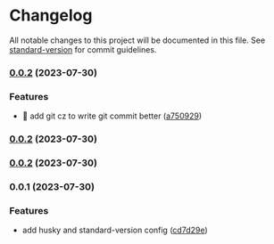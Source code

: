 # Changelog

All notable changes to this project will be documented in this file. See [standard-version](https://github.com/conventional-changelog/standard-version) for commit guidelines.

### [0.0.2](https://github.com/badawi1713/intilink-dashboard/compare/v0.0.1...v0.0.2) (2023-07-30)


### Features

- 🎸 add git cz to write git commit better ([a750929](https://github.com/badawi1713/intilink-dashboard/commit/a7509299d0c9b01dc4c44362080f2313991eec61))

### [0.0.2](https://github.com/badawi1713/intilink-dashboard/compare/v0.0.1...v0.0.2) (2023-07-30)

### [0.0.2](https://github.com/badawi1713/intilink-dashboard/compare/v0.0.1...v0.0.2) (2023-07-30)

### 0.0.1 (2023-07-30)

### Features

- add husky and standard-version config ([cd7d29e](https://github.com/badawi1713/intilink-dashboard/commit/cd7d29ea572636b4f07963f3e1e3965ea114d2f6))
